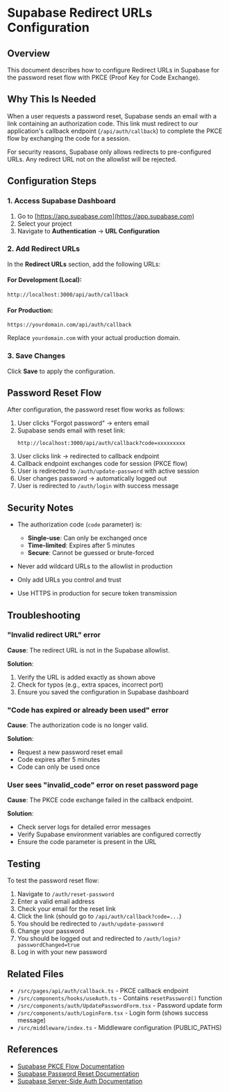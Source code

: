 # Supabase Redirect URLs Configuration

## Overview

This document describes how to configure Redirect URLs in Supabase for the password reset flow with PKCE (Proof Key for Code Exchange).

## Why This Is Needed

When a user requests a password reset, Supabase sends an email with a link containing an authorization code. This link must redirect to our application's callback endpoint (`/api/auth/callback`) to complete the PKCE flow by exchanging the code for a session.

For security reasons, Supabase only allows redirects to pre-configured URLs. Any redirect URL not on the allowlist will be rejected.

## Configuration Steps

### 1. Access Supabase Dashboard

1. Go to [https://app.supabase.com](https://app.supabase.com)
2. Select your project
3. Navigate to **Authentication** → **URL Configuration**

### 2. Add Redirect URLs

In the **Redirect URLs** section, add the following URLs:

#### For Development (Local):
```
http://localhost:3000/api/auth/callback
```

#### For Production:
```
https://yourdomain.com/api/auth/callback
```

Replace `yourdomain.com` with your actual production domain.

### 3. Save Changes

Click **Save** to apply the configuration.

## Password Reset Flow

After configuration, the password reset flow works as follows:

1. User clicks "Forgot password" → enters email
2. Supabase sends email with reset link:
   ```
   http://localhost:3000/api/auth/callback?code=xxxxxxxxx
   ```
3. User clicks link → redirected to callback endpoint
4. Callback endpoint exchanges code for session (PKCE flow)
5. User is redirected to `/auth/update-password` with active session
6. User changes password → automatically logged out
7. User is redirected to `/auth/login` with success message

## Security Notes

- The authorization code (`code` parameter) is:
  - **Single-use**: Can only be exchanged once
  - **Time-limited**: Expires after 5 minutes
  - **Secure**: Cannot be guessed or brute-forced

- Never add wildcard URLs to the allowlist in production
- Only add URLs you control and trust
- Use HTTPS in production for secure token transmission

## Troubleshooting

### "Invalid redirect URL" error

**Cause**: The redirect URL is not in the Supabase allowlist.

**Solution**:
1. Verify the URL is added exactly as shown above
2. Check for typos (e.g., extra spaces, incorrect port)
3. Ensure you saved the configuration in Supabase dashboard

### "Code has expired or already been used" error

**Cause**: The authorization code is no longer valid.

**Solution**:
- Request a new password reset email
- Code expires after 5 minutes
- Code can only be used once

### User sees "invalid_code" error on reset password page

**Cause**: The PKCE code exchange failed in the callback endpoint.

**Solution**:
- Check server logs for detailed error messages
- Verify Supabase environment variables are configured correctly
- Ensure the code parameter is present in the URL

## Testing

To test the password reset flow:

1. Navigate to `/auth/reset-password`
2. Enter a valid email address
3. Check your email for the reset link
4. Click the link (should go to `/api/auth/callback?code=...`)
5. You should be redirected to `/auth/update-password`
6. Change your password
7. You should be logged out and redirected to `/auth/login?passwordChanged=true`
8. Log in with your new password

## Related Files

- `/src/pages/api/auth/callback.ts` - PKCE callback endpoint
- `/src/components/hooks/useAuth.ts` - Contains `resetPassword()` function
- `/src/components/auth/UpdatePasswordForm.tsx` - Password update form
- `/src/components/auth/LoginForm.tsx` - Login form (shows success message)
- `/src/middleware/index.ts` - Middleware configuration (PUBLIC_PATHS)

## References

- [Supabase PKCE Flow Documentation](https://supabase.com/docs/guides/auth/sessions/pkce-flow)
- [Supabase Password Reset Documentation](https://supabase.com/docs/guides/auth/passwords)
- [Supabase Server-Side Auth Documentation](https://supabase.com/docs/guides/auth/server-side)
